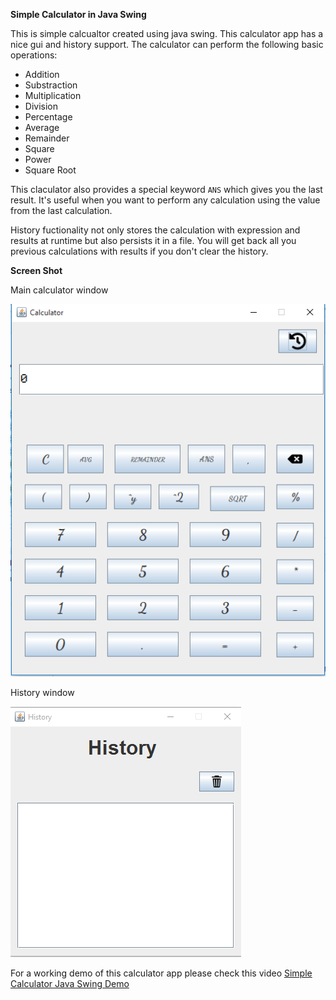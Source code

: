 **Simple Calculator in Java Swing**

This is simple calcualtor created using java swing.
This calculator app has a nice gui and history support.
The calculator can perform the following basic operations:
- Addition
- Substraction
- Multiplication
- Division
- Percentage
- Average
- Remainder
- Square
- Power
- Square Root

This claculator also provides a special keyword `ANS` which
gives you the last result. It's useful when you want to perform
any calculation using the value from the last calculation.

History fuctionality not only stores the calculation with expression
and results at runtime but also persists it in a file. You will get
back all you previous calculations with results if you don't clear
the history.

**Screen Shot**

Main calculator window

![Calcualtor Window](screenshots/calculator_window.png)

History window

![History Window](screenshots/history_window.png)

For a working demo of this calculator app please check this video
[Simple Calculator Java Swing Demo](https://drive.google.com/file/d/1zaIKjJhvi8fCbdEzciRXyIZF00Sgh-hS/view?usp=sharing)
